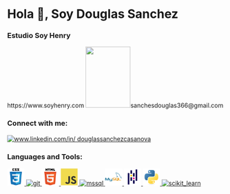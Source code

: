 <h1>Hola 👋, Soy Douglas Sanchez</h1>

<h3>Estudio Soy Henry</h3>  https://www.soyhenry.com <img src="https://stonkstutors.com/wp-content/uploads/2022/07/Soy-Henry-Entiende-como-funciona-la-plataforma-y-si-vale-la-pena.jpg" style="width:104px;height:142px;>


<h4>Scientist and Data Analyst | Python Developer | Digital marketing
Soy un analista de datos con experiencia en el campo del marketing y un apasionado por el poder de los datos para impulsar el éxito empresarial. Ofrezco servicios de análisis de datos a través de Power BI, para empresas de todas las áreas. Mi objetivo es ayudar a las organizaciones a tomar decisiones más fundamentadas, basadas en datos, que impulsen el crecimiento y la rentabilidad. A través de mi experiencia en marketing y mi habilidad para extraer información significativa de los datos, ofrezco soluciones personalizadas que optimizan el rendimiento y la eficiencia empresarial. Juntos, podemos impulsar su éxito.</h4>

- 📫 Como llegar a mi **sanchesdouglas366@gmail.com**

<h3 align="left">Connect with me:</h3>
<p align="left">
<a href="https://linkedin.com/in/www.linkedin.com/in/ douglassanchezcasanova" target="blank"><img align="center" src="https://raw.githubusercontent.com/rahuldkjain/github-profile-readme-generator/master/src/images/icons/Social/linked-in-alt.svg" alt="www.linkedin.com/in/ douglassanchezcasanova" height="30" width="40" /></a>
</p>

<h3 align="left">Languages and Tools:</h3>
<p align="left"> <a href="https://www.w3schools.com/css/" target="_blank" rel="noreferrer"> <img src="https://raw.githubusercontent.com/devicons/devicon/master/icons/css3/css3-original-wordmark.svg" alt="css3" width="40" height="40"/> </a> <a href="https://git-scm.com/" target="_blank" rel="noreferrer"> <img src="https://www.vectorlogo.zone/logos/git-scm/git-scm-icon.svg" alt="git" width="40" height="40"/> </a> <a href="https://www.w3.org/html/" target="_blank" rel="noreferrer"> <img src="https://raw.githubusercontent.com/devicons/devicon/master/icons/html5/html5-original-wordmark.svg" alt="html5" width="40" height="40"/> </a> <a href="https://developer.mozilla.org/en-US/docs/Web/JavaScript" target="_blank" rel="noreferrer"> <img src="https://raw.githubusercontent.com/devicons/devicon/master/icons/javascript/javascript-original.svg" alt="javascript" width="40" height="40"/> </a> <a href="https://www.microsoft.com/en-us/sql-server" target="_blank" rel="noreferrer"> <img src="https://www.svgrepo.com/show/303229/microsoft-sql-server-logo.svg" alt="mssql" width="40" height="40"/> </a> <a href="https://www.mysql.com/" target="_blank" rel="noreferrer"> <img src="https://raw.githubusercontent.com/devicons/devicon/master/icons/mysql/mysql-original-wordmark.svg" alt="mysql" width="40" height="40"/> </a> <a href="https://pandas.pydata.org/" target="_blank" rel="noreferrer"> <img src="https://raw.githubusercontent.com/devicons/devicon/2ae2a900d2f041da66e950e4d48052658d850630/icons/pandas/pandas-original.svg" alt="pandas" width="40" height="40"/> </a> <a href="https://www.python.org" target="_blank" rel="noreferrer"> <img src="https://raw.githubusercontent.com/devicons/devicon/master/icons/python/python-original.svg" alt="python" width="40" height="40"/> </a> <a href="https://scikit-learn.org/" target="_blank" rel="noreferrer"> <img src="https://upload.wikimedia.org/wikipedia/commons/0/05/Scikit_learn_logo_small.svg" alt="scikit_learn" width="40" height="40"/> </a> </p>
